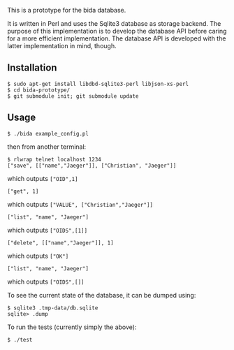 This is a prototype for the bida database.

It is written in Perl and uses the Sqlite3 database as
storage backend. The purpose of this implementation is to develop the
database API before caring for a more efficient implementation.
The database API is developed with the latter implementation in mind,
though.

## Installation

    $ sudo apt-get install libdbd-sqlite3-perl libjson-xs-perl
    $ cd bida-prototype/
    $ git submodule init; git submodule update

## Usage

    $ ./bida example_config.pl

then from another terminal:

    $ rlwrap telnet localhost 1234
    ["save", [["name","Jaeger"]], ["Christian", "Jaeger"]]

which outputs `["OID",1]`

    ["get", 1]

which outputs `["VALUE", ["Christian","Jaeger"]]`

    ["list", "name", "Jaeger"]

which outputs `["OIDS",[1]]`

    ["delete", [["name","Jaeger"]], 1]

which outputs `["OK"]`

    ["list", "name", "Jaeger"]

which outputs `["OIDS",[]]`

To see the current state of the database, it can be dumped using:

    $ sqlite3 .tmp-data/db.sqlite
    sqlite> .dump

To run the tests (currently simply the above):

    $ ./test

